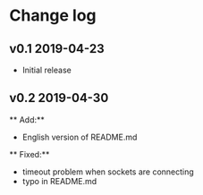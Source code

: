 # Change log

## v0.1 2019-04-23

- Initial release  

## v0.2 2019-04-30

** Add:**
- English version of README.md  

** Fixed:**  
- timeout problem when sockets are connecting
- typo in README.md

